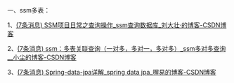 一、ssm多表：

1、[(7条消息) SSM项目日常之查询操作_ssm查询数据库_刘大壮·的博客-CSDN博客](https://blog.csdn.net/weixin_44538469/article/details/117378607)

2、[(7条消息) ssm：多表关联查询（一对多，多对一，多对多）_ssm多对多查询__小尘的博客-CSDN博客](https://blog.csdn.net/weixin_45873215/article/details/112171842)

3、[(7条消息) Spring-data-jpa详解_spring data jpa_喔易的博客-CSDN博客](https://blog.csdn.net/luckyzsion/article/details/84569013)